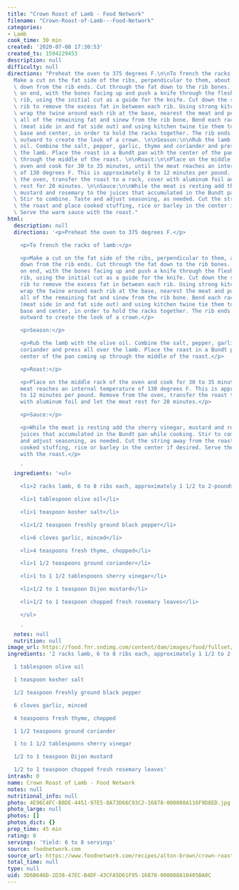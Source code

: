 ```yaml
---
title: "Crown Roast of Lamb - Food Network"
filename: "Crown-Roast-of-Lamb---Food-Network"
categories:
- Lamb
cook_time: 30 min
created: '2020-07-08 17:30:53'
created_ts: 1594229453
description: null
difficulty: null
directions: "Preheat the oven to 375 degrees F.\n\nTo french the racks of lamb:\n\n\
  Make a cut on the fat side of the ribs, perpendicular to them, about 2 1/2-inches\
  \ down from the rib ends. Cut through the fat down to the rib bones. Turn the rack\
  \ on end, with the bones facing up and push a knife through the flesh between each\
  \ rib, using the initial cut as a guide for the knife. Cut down the side of each\
  \ rib to remove the excess fat in between each rib. Using strong kitchen twine,\
  \ wrap the twine around each rib at the base, nearest the meat and pull to remove\
  \ all of the remaining fat and sinew from the rib bone. Bend each rack into a semicircle\
  \ (meat side in and fat side out) and using kitchen twine tie them together at the\
  \ base and center, in order to hold the racks together. The rib ends should be pushed\
  \ outward to create the look of a crown. \n\nSeason:\n\nRub the lamb with the olive\
  \ oil. Combine the salt, pepper, garlic, thyme and coriander and press all over\
  \ the lamb. Place the roast in a Bundt pan with the center of the pan coming up\
  \ through the middle of the roast. \n\nRoast:\n\nPlace on the middle rack of the\
  \ oven and cook for 30 to 35 minutes, until the meat reaches an internal temperature\
  \ of 130 degrees F. This is approximately 8 to 12 minutes per pound. Remove from\
  \ the oven, transfer the roast to a rack, cover with aluminum foil and let the meat\
  \ rest for 20 minutes. \n\nSauce:\n\nWhile the meat is resting add the sherry vinegar,\
  \ mustard and rosemary to the juices that accumulated in the Bundt pan while cooking.\
  \ Stir to combine. Taste and adjust seasoning, as needed. Cut the string away from\
  \ the roast and place cooked stuffing, rice or barley in the center if desired.\
  \ Serve the warm sauce with the roast."
html:
  description: null
  directions: '<p>Preheat the oven to 375 degrees F.</p>

    <p>To french the racks of lamb:</p>

    <p>Make a cut on the fat side of the ribs, perpendicular to them, about 2 1/2-inches
    down from the rib ends. Cut through the fat down to the rib bones. Turn the rack
    on end, with the bones facing up and push a knife through the flesh between each
    rib, using the initial cut as a guide for the knife. Cut down the side of each
    rib to remove the excess fat in between each rib. Using strong kitchen twine,
    wrap the twine around each rib at the base, nearest the meat and pull to remove
    all of the remaining fat and sinew from the rib bone. Bend each rack into a semicircle
    (meat side in and fat side out) and using kitchen twine tie them together at the
    base and center, in order to hold the racks together. The rib ends should be pushed
    outward to create the look of a crown.</p>

    <p>Season:</p>

    <p>Rub the lamb with the olive oil. Combine the salt, pepper, garlic, thyme and
    coriander and press all over the lamb. Place the roast in a Bundt pan with the
    center of the pan coming up through the middle of the roast.</p>

    <p>Roast:</p>

    <p>Place on the middle rack of the oven and cook for 30 to 35 minutes, until the
    meat reaches an internal temperature of 130 degrees F. This is approximately 8
    to 12 minutes per pound. Remove from the oven, transfer the roast to a rack, cover
    with aluminum foil and let the meat rest for 20 minutes.</p>

    <p>Sauce:</p>

    <p>While the meat is resting add the sherry vinegar, mustard and rosemary to the
    juices that accumulated in the Bundt pan while cooking. Stir to combine. Taste
    and adjust seasoning, as needed. Cut the string away from the roast and place
    cooked stuffing, rice or barley in the center if desired. Serve the warm sauce
    with the roast.</p>

    '
  ingredients: '<ul>

    <li>2 racks lamb, 6 to 8 ribs each, approximately 1 1/2 to 2-pounds each</li>

    <li>1 tablespoon olive oil</li>

    <li>1 teaspoon kosher salt</li>

    <li>1/2 teaspoon freshly ground black pepper</li>

    <li>6 cloves garlic, minced</li>

    <li>4 teaspoons fresh thyme, chopped</li>

    <li>1 1/2 teaspoons ground coriander</li>

    <li>1 to 1 1/2 tablespoons sherry vinegar</li>

    <li>1/2 to 1 teaspoon Dijon mustard</li>

    <li>1/2 to 1 teaspoon chopped fresh rosemary leaves</li>

    </ul>

    '
  notes: null
  nutrition: null
image_url: https://food.fnr.sndimg.com/content/dam/images/food/fullset/2008/3/13/0/EA1118_Rack-of-Lamb.jpg.rend.hgtvcom.826.620.suffix/1371585626723.jpeg
ingredients: '2 racks lamb, 6 to 8 ribs each, approximately 1 1/2 to 2-pounds each

  1 tablespoon olive oil

  1 teaspoon kosher salt

  1/2 teaspoon freshly ground black pepper

  6 cloves garlic, minced

  4 teaspoons fresh thyme, chopped

  1 1/2 teaspoons ground coriander

  1 to 1 1/2 tablespoons sherry vinegar

  1/2 to 1 teaspoon Dijon mustard

  1/2 to 1 teaspoon chopped fresh rosemary leaves'
intrash: 0
name: Crown Roast of Lamb - Food Network
notes: null
nutritional_info: null
photo: 4E96C4FC-B8DE-4451-97E5-8A73D66C93C2-16878-000008A116F9D8ED.jpg
photo_large: null
photos: []
photos_dict: {}
prep_time: 45 min
rating: 0
servings: 'Yield: 6 to 8 servings'
source: foodnetwork.com
source_url: https://www.foodnetwork.com/recipes/alton-brown/crown-roast-of-lamb-recipe-2082917
total_time: null
type: null
uid: 3D6B646D-2D38-47EC-B4DF-43CFA5D61F95-16878-000008A10405BA0C
---
```

